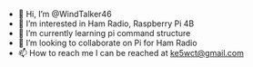 - 👋 Hi, I’m @WindTalker46
- 👀 I’m interested in Ham Radio, Raspberry Pi 4B
- 🌱 I’m currently learning pi command structure
- 💞️ I’m looking to collaborate on Pi for Ham Radio
- 📫 How to reach me I can be reached at ke5wct@gmail.com

<!---
WindTalker46/WindTalker46 is a ✨ special ✨ repository because its `README.md` (this file) appears on your GitHub profile.
You can click the Preview link to take a look at your changes.
--->
